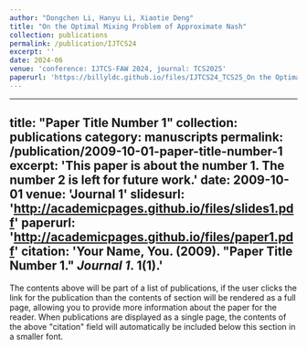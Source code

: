 ```yaml
---
author: "Dongchen Li, Hanyu Li, Xiaotie Deng"
title: "On the Optimal Mixing Problem of Approximate Nash"
collection: publications
permalink: /publication/IJTCS24
excerpt: ''
date: 2024-06
venue: 'conference: IJTCS-FAW 2024, journal: TCS2025'
paperurl: 'https://billyldc.github.io/files/IJTCS24_TCS25_On the Optimal Mixing Problem.pdf'
---
```


---
title: "Paper Title Number 1"
collection: publications
category: manuscripts
permalink: /publication/2009-10-01-paper-title-number-1
excerpt: 'This paper is about the number 1. The number 2 is left for future work.'
date: 2009-10-01
venue: 'Journal 1'
slidesurl: 'http://academicpages.github.io/files/slides1.pdf'
paperurl: 'http://academicpages.github.io/files/paper1.pdf'
citation: 'Your Name, You. (2009). &quot;Paper Title Number 1.&quot; <i>Journal 1</i>. 1(1).'
---

The contents above will be part of a list of publications, if the user clicks the link for the publication than the contents of section will be rendered as a full page, allowing you to provide more information about the paper for the reader. When publications are displayed as a single page, the contents of the above "citation" field will automatically be included below this section in a smaller font.